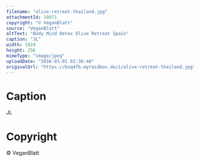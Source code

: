 ```yaml
---
filename: "olive-retreat-thailand.jpg"
attachmentId: 18071
copyright: "© VeganBlatt"
source: "VeganBlatt"
altText: "Body Mind Detox Olive Retreat Spain"
caption: "JL"
width: 1024
height: 256
mimeType: "image/jpeg"
uploadDate: "2016-03-01 02:36:46"
originalUrl: "https://bxq4fb.myraidbox.de/i/olive-retreat-thailand.jpg"
---
```


# Caption

JL

# Copyright

© VeganBlatt
